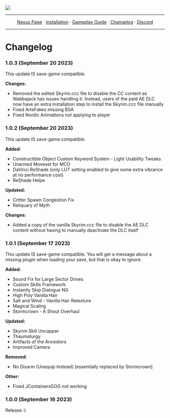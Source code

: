 <a href="https://www.nexusmods.com/skyrimspecialedition/mods/100704"><img src="https://staticdelivery.nexusmods.com/mods/1704/images/100704/100704-1694827736-950063437.png" target="_blank"></a>

---

<p align="center">
  <a href="https://www.nexusmods.com/skyrimspecialedition/mods/100704">Nexus Page</a> ·
  <a href="README.md">Installation</a> ·
  <a href="GAMEPLAY.md">Gameplay Guide</a> ·
  <a href="CHANGELOG.md">Changelog</a> ·
  <a href="https://discord.gg/VXvZWsxzEG">Discord</a>
</p>

---

# Changelog

### 1.0.3 (September 20 2023)
This update IS save-game compatible. 

**Changes:**
- Removed the edited Skyrim.ccc file to disable the CC content as Wabbajack has issues handling it. Instead, users of the paid AE DLC now have an extra installation step to install the Skyrim.ccc file manually
- Fixed ArteFakes missing BSA
- Fixed Nordic Animations not applying to player

### 1.0.2 (September 20 2023)
This update IS save-game compatible. 

**Added:**
- Constructible Object Custom Keyword System - Light Usability Tweaks
- Unarmed Moveset for MCO
- DaVinci ReShade (only LUT setting enabled to give some extra vibrance at no performance cost)
- ReShade Helpe

**Updated:**
- Critter Spawn Congestion Fix
- Reliquary of Myth

**Changes:**
- Added a copy of the vanilla Skyrim.ccc file to disable the AE DLC content without having to manually deactivate the DLC itself

### 1.0.1 (September 17 2023)
This update IS save-game compatible. You will get a message about a missing plugin when loading your save, but that is okay to ignore.

**Added:**
- Sound Fix for Large Sector Drives
- Custom Skills Framework
- Instantly Skip Dialogue NG
- High Poly Vanilla Hair
- Salt and Wind - Vanilla Hair Retexture
- Magical Scaling
- Stormcrown - A Shout Overhaul

**Updated:**
- Skyrim Skill Uncapper
- Thaumaturgy 
- Artifacts of the Ancestors
- Improved Camera

**Removed:**
- No Disarm (Unequip Instead) [essentially replaced by Stormcrown]

**Other:**
- Fixed JContainersGOG not working

### 1.0.0 (September 16 2023)
Release :)
